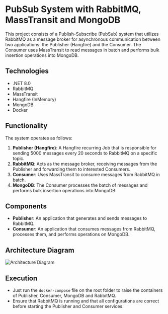 # PubSub System with RabbitMQ, MassTransit and MongoDB

This project consists of a Publish-Subscribe (PubSub) system that utilizes RabbitMQ as a message broker for asynchronous communication between two applications: the Publisher (Hangfire) and the Consumer. The Consumer uses MassTransit to read messages in batch and performs bulk insertion operations into MongoDB.

## Technologies

- .NET 8.0
- RabbitMQ
- MassTransit
- Hangfire (InMemory)
- MongoDB
- Docker


## Functionality

The system operates as follows:

1. **Publisher (Hangfire)**: A Hangfire recurring Job that is responsible for sending 5000 messages every 20 seconds to RabbitMQ on a specific topic.
2. **RabbitMQ**: Acts as the message broker, receiving messages from the Publisher and forwarding them to interested Consumers.
3. **Consumer**: Uses MassTransit to consume messages from RabbitMQ in batch.
4. **MongoDB**: The Consumer processes the batch of messages and performs bulk insertion operations into MongoDB.

## Components

- **Publisher**: An application that generates and sends messages to RabbitMQ.
- **Consumer**: An application that consumes messages from RabbitMQ, processes them, and performs operations on MongoDB.

## Architecture Diagram

![Architecture Diagram](https://i.ibb.co/XXdcxH1/Sem-t-tulo.png)


## Execution 

- Just run the `docker-compose` file on the root folder to raise the containers of Publisher, Consumer, MongoDB and RabbitMQ.
- Ensure that RabbitMQ is running and that all configurations are correct before starting the Publisher and Consumer services.

